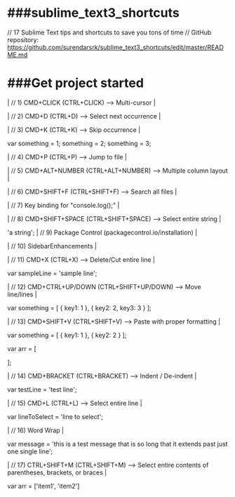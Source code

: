 ###sublime_text3_shortcuts
==========================

// 17 Sublime Text tips and shortcuts to save you tons of time
// GitHub repository: https://github.com/surendarsrk/sublime_text3_shortcuts/edit/master/README.md


###Get project started
===============================


| // 1) CMD+CLICK (CTRL+CLICK) --> Multi-cursor |

| // 2) CMD+D (CTRL+D) --> Select next occurrence |

| // 3) CMD+K (CTRL+K) --> Skip occurrence |

var something = 1;
something = 2;
something = 3;

| // 4) CMD+P (CTRL+P) --> Jump to file |

| // 5) CMD+ALT+NUMBER (CTRL+ALT+NUMBER) --> Multiple column layout |

| // 6) CMD+SHIFT+F (CTRL+SHIFT+F) --> Search all files |

| // 7) Key binding for "console.log();" |

| // 8) CMD+SHIFT+SPACE (CTRL+SHIFT+SPACE) --> Select entire string |

'a string';
| // 9) Package Control (packagecontrol.io/installation) |

| // 10) SidebarEnhancements |

| // 11) CMD+X (CTRL+X) --> Delete/Cut entire line |

var sampleLine = 'sample line';

| // 12) CMD+CTRL+UP/DOWN (CTRL+SHIFT+UP/DOWN) --> Move line/lines |

var something = [
    {
        key1: 1
    },
    {
        key2: 2,
        key3: 3
    }
];

| // 13) CMD+SHIFT+V (CTRL+SHIFT+V) --> Paste with proper formatting |

var something = [
    {
        key1: 1
    },
    {
        key2: 2
    }
];

var arr = [
    
];

| // 14) CMD+BRACKET (CTRL+BRACKET) --> Indent / De-indent |

var testLine = 'test line';

| // 15) CMD+L (CTRL+L) --> Select entire line |

var lineToSelect = 'line to select';

| // 16) Word Wrap |

var message = 'this is a test message that is so long that it extends past just one single line';

| // 17) CTRL+SHIFT+M (CTRL+SHIFT+M) --> Select entire contents of parentheses, brackets, or braces |

var arr = ['item1', 'item2']
